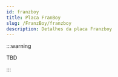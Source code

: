 ```yaml
---
id: franzboy
title: Placa FranBoy
slug: /FranzBoy/franzboy
description: Detalhes da placa Franzboy
---
```


:::warning

TBD

:::